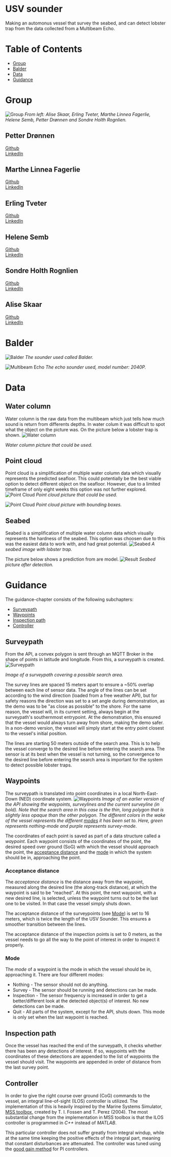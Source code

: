 # USV sounder
Making an automonus vessel that survey the seabed, and can detect lobster trap from the data collected from a Multibeam Echo.
# Table of Contents
- [Group](#group)
- [Balder](#balder)
- [Data](#data)
- [Guidance](#guidance)

# Group
![Group](https://github.com/dr0nn1/USVSounder/blob/master/pictures/group.png)
*From left: Alise Skaar, Erling Tveter, Marthe Linnea Fagerlie, Helene Semb, Petter Drønnen and Sondre Holth Rognlien.*  

## Petter Drønnen
[Github](https://github.com/dr0nn1)  
[LinkedIn](https://www.linkedin.com/in/petter-dr%C3%B8nnen-014b02196/)

## Marthe Linnea Fagerlie
[Github](https://github.com/marthelf)  
[LinkedIn](https://www.linkedin.com/in/marthelinneafagerlie/)

## Erling Tveter
[Github](https://github.com/ErlingTve)  
[LinkedIn](https://www.linkedin.com/in/erling-tveter-40a429142/)

## Helene Semb
[Github](https://github.com/helensem)  
[LinkedIn](https://www.linkedin.com/in/helene-semb-705888160/)

## Sondre Holth Rognlien
[Github](https://github.com/sondrehr)  
[LinkedIn](https://www.linkedin.com/in/sondre-holth-rognlien-68b0b8172/)

## Alise Skaar
[Github](https://github.com/aliseska)  
[LinkedIn](https://www.linkedin.com/in/alise-skaar-452938b8/)


# Balder
![Balder](https://github.com/dr0nn1/USVSounder/blob/master/pictures/balder.png)
*The sounder used called Balder.*

![Multibeam Echo](https://github.com/dr0nn1/USVSounder/blob/master/pictures/echoSounder.png)
*The echo sounder used, model number: 2040P.*

# Data
## Water column
Water column is the raw data from the multibeam which just tells how much sound is return from differents depths.
In water colum it was difficult to spot what the object on the picture was. On the picture below a lobster trap is shown.
![Water column](https://github.com/dr0nn1/USVSounder/blob/master/pictures/waterColumn.png)

*Water column picture that could be used.*  

## Point cloud
Point cloud is a simplification of multiple water column data which visually represents the predicted seafloor.
This could potentially be the best viable option to detect different object on the seafloor. However, due to a limited timeframe of only eight weeks this option was not further explored.
![Point Cloud](https://github.com/dr0nn1/USVSounder/blob/master/pictures/pointCloud.PNG)
*Point cloud picture that could be used.*  

![Point Cloud](https://github.com/dr0nn1/USVSounder/blob/master/pictures/pointCloudResult.PNG)
*Point cloud picture with bounding boxes.*  

## Seabed
Seabed is a simplification of multiple water column data which visually represents the hardness of the seabed.
This option was choosen due to this was the easiest data to work with, and had great potential. 
![Seabed](https://github.com/dr0nn1/USVSounder/blob/master/pictures/seabedWithCrabPot.png)
*A seabed image with lobster trap.*  

The picture below shows a prediction from are model. 
![Result](https://github.com/dr0nn1/USVSounder/blob/master/pictures/result.png)
*Seabed picture after detection.*

# Guidance
The guidance-chapter consists of the following subchapters:
- [Surveypath](#surveypath)
- [Waypoints](#waypoints)
- [Inspection path](#inspection-path)
- [Controller](#controller)


## Surveypath
From the API, a convex polygon is sent through an MQTT Broker in the shape of points in latitude and longitude. From this, a surveypath is created.
![Surveypath](https://github.com/Kongberg-Maritime/Detection/blob/master/pictures/surveypath.png)

*Image of a surveypath covering a possible search area.*

The survey lines are spaced 15 meters apart to ensure a ~50% overlap between each line of sensor data. The angle of the lines can be set according to the wind direction (loaded from a free weather API), but for safety reasons the direction was set to a set angle during demonstration, as the demo was to be "as close as possible" to the shore. For the same reason, the vessel will, in its current setting, always begin at the surveypath's southernmost entrypoint. At the demonstration, this ensured that the vessel would always turn away from shore, making the demo safer. In a non-demo version, the vessel will simply start at the entry point closest to the vessel's initial position. 

The lines are starting 50 meters outside of the search area. This is to help the vessel converge to the desired line before entering the search area. The sensor is at its best when the vessel is not turning, so the convergence to the desired line before entering the search area is important for the system to detect possible lobster traps. 

## Waypoints
The surveypath is translated into point coordinates in a local North-East-Down (NED) coordinate system. 
![Waypoints](https://github.com/Kongberg-Maritime/Detection/blob/master/pictures/VisualizationOfRun.png)
*Image of an earlier version of the API showing the waypoints, surveylines and the current surveyline (in bold). Note that the search area in this case is the thin, long polygon that is slightly less opaque than the other polygon. The different colors in the wake of the vessel represents the different [modes](#mode) it has been set to. Here, green represents nothing-mode and purple represents survey-mode.*

The coordinates of each point is saved as part of a data structure called a *waypoint*. Each waypoint consists of the coordinates of the point, the desired speed over ground (SoG) with which the vessel should approach the point, the [acceptance distance](#acceptance-distance) and the [mode](#mode) in which the system should be in, approaching the point.

### Acceptance distance
The *acceptance distance* is the distance away from the waypoint, measured along the desired line (the along-track distance), at which the waypoint is said to be "reached". At this point, the next waypoint, with a new desired line, is selected, unless the waypoint turns out to be the last one to be visited. In that case the vessel simply shuts down. 

The acceptance distance of the surveypoints (see [Mode](#mode)) is set to 16 meters, which is twice the length of the USV Sounder. This ensures a smoother transition between the lines.

The acceptance distance of the inspection points is set to 0 meters, as the vessel needs to go all the way to the point of interest in order to inspect it properly.

### Mode
The *mode* of a waypoint is the mode in which the vessel should be in, approaching it. There are four different modes:
-  Nothing - The sensor should not do anything.
-  Survey - The sensor should be running and detections can be made.
-  Inspection - The sensor frequency is increased in order to get a better/different look at the detected object(s) of interest. No new detections can be made.
-  Quit - All parts of the system, except for the API, shuts down. This mode is only set when the last waypoint is reached.

## Inspection path
Once the vessel has reached the end of the surveypath, it checks whether there has been any detections of interest. If so, waypoints with the coordinates of these detections are appended to the list of waypoints the vessel should visit. The waypoints are appended in order of distance from the last survey point.

## Controller
In order to give the right course over ground (CoG) commands to the vessel, an integral line-of-sight (ILOS) controller is utilized. The implementation of this is heavily inspired by the Marine Systems Simulator, [MSS toolbox](https://github.com/cybergalactic/MSS), created by T. I. Fossen and T. Perez (2004). The most substantial change from the implementation in MSS toolbox is that the ILOS controller is programmed in *C++* instead of *MATLAB*.

This particular controller does not suffer greatly from integral windup, while at the same time keeping the positive effects of the integral part, meaning that constant disturbances are attenuated. The controller was tuned using the [good gain method](http://www.techteach.no/publications/articles/good_gain_method/good_gain_method.pdf) for PI controllers. 
